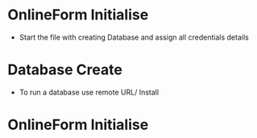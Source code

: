 # OnlineForm Initialise
- Start the file with creating Database and assign all credentials details

# Database Create

- To run a database use remote URL/ Install

# OnlineForm Initialise
